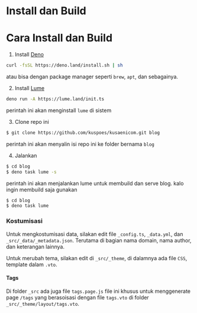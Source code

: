 # Install dan Build

# Cara Install dan Build

1. Install [Deno](https://deno.com)

```bash
curl -fsSL https://deno.land/install.sh | sh
```

atau bisa dengan package manager seperti `brew`, `apt`, dan sebagainya.

2. Install [Lume](https://lume.land)

```bash
deno run -A https://lume.land/init.ts
```

perintah ini akan menginstall `lume` di sistem

3. Clone repo ini

```bash
$ git clone https://github.com/kuspoes/kusaenicom.git blog
```

perintah ini akan menyalin isi repo ini ke folder bernama `blog`

4. Jalankan

```bash
$ cd blog
$ deno task lume -s
```

perintah ini akan menjalankan lume untuk membuild dan serve blog.
kalo ingin membuild saja gunakan

```bash
$ cd blog
$ deno task lume
```

### Kostumisasi

Untuk mengkostumisasi data, silakan edit file `_config.ts`, `_data.yml`, dan `_src/_data/_metadata.json`. Terutama di bagian nama domain, nama author, dan keterangan lainnya.

Untuk merubah tema, silakan edit di `_src/_theme`, di dalamnya ada file `CSS`, template dalam `.vto`.

#### Tags

Di folder `_src` ada juga file `tags.page.js` file ini khusus untuk menggenerate page `/tags` yang berasoisasi dengan file `tags.vto` di folder `_src/_theme/layout/tags.vto`.
